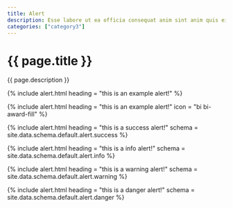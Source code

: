 ```yaml
---
title: Alert
description: Esse labore ut ea officia consequat anim sint anim quis eiusmod consequat velit. Consectetur est consectetur mollit excepteur deserunt et magna pariatur nostrud duis labore aliquip ullamco fugiat. Enim quis sunt qui excepteur ea labore in reprehenderit incididunt sint laboris ad aliqua.
categories: ["category3"]
---
```

<!--v1.2.135 pages/includes/alert.md-->

# {{ page.title }}

{{ page.description }}

{% include alert.html heading = "this is an example alert!" %}

{% include alert.html heading = "this is an example alert!" icon = "bi bi-award-fill" %}

{% include alert.html heading = "this is a success alert!" schema = site.data.schema.default.alert.success %}

{% include alert.html heading = "this is a info alert!" schema = site.data.schema.default.alert.info %}

{% include alert.html heading = "this is a warning alert!" schema = site.data.schema.default.alert.warning %}

{% include alert.html heading = "this is a danger alert!" schema = site.data.schema.default.alert.danger %}

